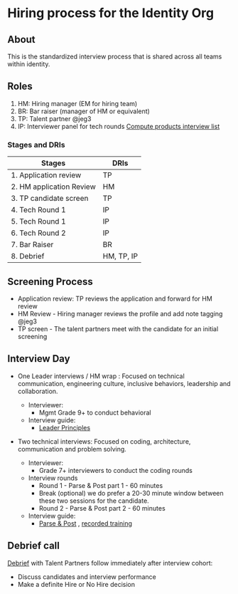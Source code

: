 # Hiring process for the Identity Org

## About

This is the standardized interview process that is shared across all teams within identity.

## Roles

1. HM: Hiring manager (EM for hiring team)
2. BR: Bar raiser (manager of HM or equivalent)
3. TP: Talent partner @jeg3
4. IP: Interviewer panel for tech rounds [Compute products interview list](https://docs.google.com/spreadsheets/d/1PVSKEae2RivHczao7BzcLok1cyfth9uSWtH7kt5mfxk/edit#gid=0)

### Stages and DRIs

|Stages| DRIs|
| ----------- | -----------
|1. Application review| TP |
|2. HM application Review | HM|
|3. TP candidate screen|TP|
|4. Tech Round 1 |IP|
|5. Tech Round 1 |IP|
|6. Tech Round 2 |IP|
|7. Bar Raiser | BR |
|8. Debrief| HM, TP, IP|

## Screening Process

- Application review: TP reviews the application and forward for HM review
- HM Review - Hiring manager reviews the profile and add note tagging @jeg3
- TP screen - The talent partners meet with the candidate for an initial screening

## Interview Day

  - One Leader interviews / HM wrap : Focused on technical communication, engineering culture, inclusive behaviors, leadership and collaboration.
    - Interviewer:
      - Mgmt Grade 9+ to conduct behavioral
    - Interview guide:
      - [Leader Principles](https://github.com/github/engineering/blob/main/interviewing/coding/IC/leadership-principles.md)

- Two technical interviews: Focused on coding, architecture, communication and problem solving.
  - Interviewer:
    - Grade 7+ interviewers to conduct the coding rounds
  - Interview rounds
    - Round 1 - Parse & Post part 1 - 60 minutes
    - Break (optional) we do prefer a 20-30 minute window between these two sessions for the candidate.
    - Round 2 - Parse & Post part 2 - 60 minutes
  - Interview guide:
    - [Parse & Post](https://github.com/github/npm/tree/master/interviews/exercises/parse-and-post#readme) , [recorded training](https://github.rewatch.com/video/xdcn2h3gz6kdmwdt-parse-and-post-aom-interview-training)

## Debrief call

[Debrief](https://github.com/github/engineering/blob/main/hiring/debriefs.md) with Talent Partners follow immediately after interview cohort:

- Discuss candidates and interview performance
- Make a definite Hire or No Hire decision
